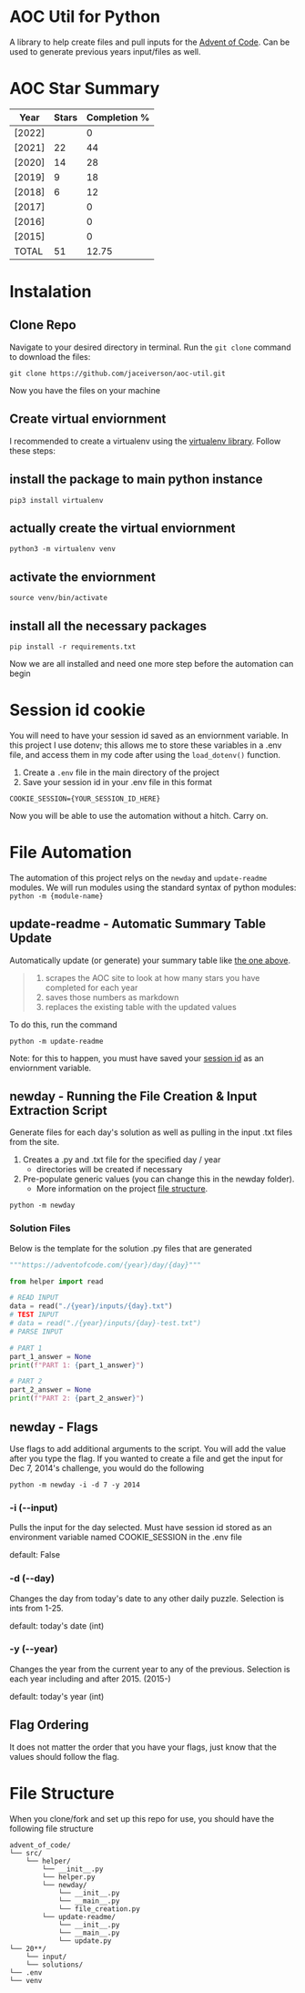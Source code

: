 # AOC Util for Python
A library to help create files and pull inputs for the <a href=https://adventofcode.com>Advent of Code</a>. Can be used to generate previous years input/files as well.

# AOC Star Summary
| Year   |   Stars |   Completion % |
|--------|---------|----------------|
| [2022] |         |           0    |
| [2021] |      22 |          44    |
| [2020] |      14 |          28    |
| [2019] |       9 |          18    |
| [2018] |       6 |          12    |
| [2017] |         |           0    |
| [2016] |         |           0    |
| [2015] |         |           0    |
| TOTAL  |      51 |          12.75 |

# Instalation
## Clone Repo
Navigate to your desired directory in terminal. Run the `git clone` command to download the files:
```
git clone https://github.com/jaceiverson/aoc-util.git
```
Now you have the files on your machine

## Create virtual enviornment
I recommended to create a virtualenv using the <a href="https://pypi.org/project/virtualenv/" target="_blank">virtualenv library</a>. Follow these steps:

## install the package to main python instance
```
pip3 install virtualenv
```
## actually create the virtual enviornment
```
python3 -m virtualenv venv
```
## activate the enviornment
```
source venv/bin/activate
```
## install all the necessary packages
```
pip install -r requirements.txt
```

Now we are all installed and need one more step before the automation can begin

# Session id cookie
You will need to have your session id saved as an enviornment variable. In this project I use dotenv; this allows me to store these variables in a .env file, and access them in my code after using the `load_dotenv()` function.

1. Create a `.env` file in the main directory of the project
2. Save your session id in your .env file in this format
```
COOKIE_SESSION={YOUR_SESSION_ID_HERE}
```

Now you will be able to use the automation without a hitch. Carry on.

# File Automation
The automation of this project relys on the `newday` and `update-readme` modules. We will run modules using the standard syntax of python modules: ```python -m {module-name}```
## update-readme - Automatic Summary Table Update 
Automatically update (or generate) your summary table like <a href=https://github.com/jaceiverson/aoc-util#AOC-Star-Summary>the one above</a>.
> 1. scrapes the AOC site to look at how many stars you have completed for each year
> 2. saves those numbers as markdown
> 3. replaces the existing table with the updated values

To do this, run the command
```
python -m update-readme
```
Note: for this to happen, you must have saved your <a href=https://github.com/jaceiverson/aoc-util#Session-id-cookie>session id</a> as an enviornment variable.
## newday - Running the File Creation & Input Extraction Script
Generate files for each day's solution as well as pulling in the input .txt files from the site. 
 1. Creates a .py and .txt file for the specified day / year 
    - directories will be created if necessary
 2. Pre-populate generic values (you can change this in the newday folder). 
    - More information on the project <a href=https://github.com/jaceiverson/aoc-util#File-Structure>file structure</a>.<br>
```
python -m newday
```
### Solution Files
Below is the template for the solution .py files that are generated
```py
"""https://adventofcode.com/{year}/day/{day}"""

from helper import read

# READ INPUT
data = read("./{year}/inputs/{day}.txt")
# TEST INPUT
# data = read("./{year}/inputs/{day}-test.txt")
# PARSE INPUT

# PART 1
part_1_answer = None
print(f"PART 1: {part_1_answer}")

# PART 2
part_2_answer = None
print(f"PART 2: {part_2_answer}")
```
## newday - Flags
Use flags to add additional arguments to the script. You will add the value after you type the flag. If you wanted to create a file and get the input for Dec 7, 2014's challenge, you would do the following
```
python -m newday -i -d 7 -y 2014
```
### -i (--input)
Pulls the input for the day selected. Must have session id stored as an environment variable named COOKIE_SESSION in the .env file

default: False

### -d (--day)
Changes the day from today's date to any other daily puzzle. Selection is ints from 1-25.

default: today's date (int)

### -y (--year)
Changes the year from the current year to any of the previous. Selection is each year including and after 2015. (2015-)

default: today's year (int)

## Flag Ordering
It does not matter the order that you have your flags, just know that the values should follow the flag.

# File Structure
When you clone/fork and set up this repo for use, you should have the following file structure
```
advent_of_code/
└── src/
    └── helper/
        └── __init__.py
        └── helper.py
        └── newday/
            └── __init__.py
            └── __main__.py
            └── file_creation.py
        └── update-readme/
            └── __init__.py
            └── __main__.py
            └── update.py
└── 20**/
    └── input/
    └── solutions/
└── .env
└── venv
```
